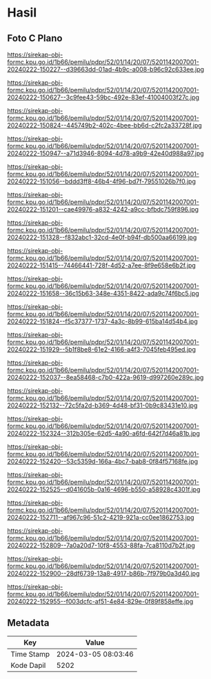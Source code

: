 # Hasil

## Foto C Plano

https://sirekap-obj-formc.kpu.go.id/1b66/pemilu/pdpr/52/01/14/20/07/5201142007001-20240222-150227--d39663dd-01ad-4b9c-a008-b96c92c633ee.jpg

https://sirekap-obj-formc.kpu.go.id/1b66/pemilu/pdpr/52/01/14/20/07/5201142007001-20240222-150627--3c9fee43-59bc-492e-83ef-41004003f27c.jpg

https://sirekap-obj-formc.kpu.go.id/1b66/pemilu/pdpr/52/01/14/20/07/5201142007001-20240222-150824--445749b2-402c-4bee-bb6d-c2fc2a33728f.jpg

https://sirekap-obj-formc.kpu.go.id/1b66/pemilu/pdpr/52/01/14/20/07/5201142007001-20240222-150947--a71d3946-8094-4d78-a9b9-42e40d988a97.jpg

https://sirekap-obj-formc.kpu.go.id/1b66/pemilu/pdpr/52/01/14/20/07/5201142007001-20240222-151056--bddd3ff8-46b4-4f96-bd7f-79551026b7f0.jpg

https://sirekap-obj-formc.kpu.go.id/1b66/pemilu/pdpr/52/01/14/20/07/5201142007001-20240222-151201--cae49976-a832-4242-a9cc-bfbdc759f896.jpg

https://sirekap-obj-formc.kpu.go.id/1b66/pemilu/pdpr/52/01/14/20/07/5201142007001-20240222-151328--f832abc1-32cd-4e0f-b94f-db500aa66199.jpg

https://sirekap-obj-formc.kpu.go.id/1b66/pemilu/pdpr/52/01/14/20/07/5201142007001-20240222-151415--74466441-728f-4d52-a7ee-8f9e658e6b2f.jpg

https://sirekap-obj-formc.kpu.go.id/1b66/pemilu/pdpr/52/01/14/20/07/5201142007001-20240222-151658--36c15b63-348e-4351-8422-ada9c74f6bc5.jpg

https://sirekap-obj-formc.kpu.go.id/1b66/pemilu/pdpr/52/01/14/20/07/5201142007001-20240222-151824--f5c37377-1737-4a3c-8b99-615ba14d54b4.jpg

https://sirekap-obj-formc.kpu.go.id/1b66/pemilu/pdpr/52/01/14/20/07/5201142007001-20240222-151929--5b1f8be8-61e2-4166-a4f3-7045feb495ed.jpg

https://sirekap-obj-formc.kpu.go.id/1b66/pemilu/pdpr/52/01/14/20/07/5201142007001-20240222-152037--8ea58468-c7b0-422a-9619-d997260e289c.jpg

https://sirekap-obj-formc.kpu.go.id/1b66/pemilu/pdpr/52/01/14/20/07/5201142007001-20240222-152132--72c5fa2d-b369-4d48-bf31-0b9c83431e10.jpg

https://sirekap-obj-formc.kpu.go.id/1b66/pemilu/pdpr/52/01/14/20/07/5201142007001-20240222-152324--312b305e-62d5-4a90-a6fd-642f7d46a81b.jpg

https://sirekap-obj-formc.kpu.go.id/1b66/pemilu/pdpr/52/01/14/20/07/5201142007001-20240222-152420--53c5359d-166a-4bc7-bab8-0f84f57168fe.jpg

https://sirekap-obj-formc.kpu.go.id/1b66/pemilu/pdpr/52/01/14/20/07/5201142007001-20240222-152525--d041605b-0a16-4696-b550-a58928c4301f.jpg

https://sirekap-obj-formc.kpu.go.id/1b66/pemilu/pdpr/52/01/14/20/07/5201142007001-20240222-152711--af967c96-51c2-4219-921a-cc0ee1862753.jpg

https://sirekap-obj-formc.kpu.go.id/1b66/pemilu/pdpr/52/01/14/20/07/5201142007001-20240222-152809--7a0a20d7-10f8-4553-88fa-7ca8110d7b2f.jpg

https://sirekap-obj-formc.kpu.go.id/1b66/pemilu/pdpr/52/01/14/20/07/5201142007001-20240222-152900--28df6739-13a8-4917-b86b-7f979b0a3d40.jpg

https://sirekap-obj-formc.kpu.go.id/1b66/pemilu/pdpr/52/01/14/20/07/5201142007001-20240222-152955--f003dcfc-af51-4e84-829e-0f89f858effe.jpg


## Metadata

| Key        | Value               |
| ---------- | ------------------- |
| Time Stamp | 2024-03-05 08:03:46 |
| Kode Dapil | 5202                |



